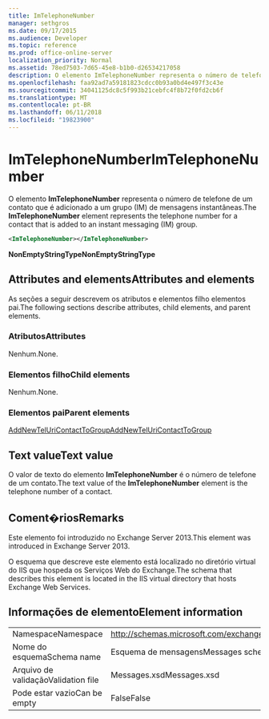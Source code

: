 ```yaml
---
title: ImTelephoneNumber
manager: sethgros
ms.date: 09/17/2015
ms.audience: Developer
ms.topic: reference
ms.prod: office-online-server
localization_priority: Normal
ms.assetid: 78ed7503-7d65-45e8-b1b0-d26534217058
description: O elemento ImTelephoneNumber representa o número de telefone de um contato que é adicionado a um grupo (IM) de mensagens instantâneas.
ms.openlocfilehash: faa92ad7a59181823cdcc0b93a0bd4e497f3c43e
ms.sourcegitcommit: 34041125dc8c5f993b21cebfc4f8b72f0fd2cb6f
ms.translationtype: MT
ms.contentlocale: pt-BR
ms.lasthandoff: 06/11/2018
ms.locfileid: "19823900"
---
```

# <a name="imtelephonenumber"></a><span data-ttu-id="1cdd5-103">ImTelephoneNumber</span><span class="sxs-lookup"><span data-stu-id="1cdd5-103">ImTelephoneNumber</span></span>

<span data-ttu-id="1cdd5-104">O elemento **ImTelephoneNumber** representa o número de telefone de um contato que é adicionado a um grupo (IM) de mensagens instantâneas.</span><span class="sxs-lookup"><span data-stu-id="1cdd5-104">The **ImTelephoneNumber** element represents the telephone number for a contact that is added to an instant messaging (IM) group.</span></span> 
  
```XML
<ImTelephoneNumber></ImTelephoneNumber>
```

 <span data-ttu-id="1cdd5-105">**NonEmptyStringType**</span><span class="sxs-lookup"><span data-stu-id="1cdd5-105">**NonEmptyStringType**</span></span>
## <a name="attributes-and-elements"></a><span data-ttu-id="1cdd5-106">Attributes and elements</span><span class="sxs-lookup"><span data-stu-id="1cdd5-106">Attributes and elements</span></span>

<span data-ttu-id="1cdd5-107">As seções a seguir descrevem os atributos e elementos filho elementos pai.</span><span class="sxs-lookup"><span data-stu-id="1cdd5-107">The following sections describe attributes, child elements, and parent elements.</span></span>
  
### <a name="attributes"></a><span data-ttu-id="1cdd5-108">Atributos</span><span class="sxs-lookup"><span data-stu-id="1cdd5-108">Attributes</span></span>

<span data-ttu-id="1cdd5-109">Nenhum.</span><span class="sxs-lookup"><span data-stu-id="1cdd5-109">None.</span></span>
  
### <a name="child-elements"></a><span data-ttu-id="1cdd5-110">Elementos filho</span><span class="sxs-lookup"><span data-stu-id="1cdd5-110">Child elements</span></span>

<span data-ttu-id="1cdd5-111">Nenhum.</span><span class="sxs-lookup"><span data-stu-id="1cdd5-111">None.</span></span>
  
### <a name="parent-elements"></a><span data-ttu-id="1cdd5-112">Elementos pai</span><span class="sxs-lookup"><span data-stu-id="1cdd5-112">Parent elements</span></span>

[<span data-ttu-id="1cdd5-113">AddNewTelUriContactToGroup</span><span class="sxs-lookup"><span data-stu-id="1cdd5-113">AddNewTelUriContactToGroup</span></span>](addnewteluricontacttogroup.md)
  
## <a name="text-value"></a><span data-ttu-id="1cdd5-114">Text value</span><span class="sxs-lookup"><span data-stu-id="1cdd5-114">Text value</span></span>

<span data-ttu-id="1cdd5-115">O valor de texto do elemento **ImTelephoneNumber** é o número de telefone de um contato.</span><span class="sxs-lookup"><span data-stu-id="1cdd5-115">The text value of the **ImTelephoneNumber** element is the telephone number of a contact.</span></span> 
  
## <a name="remarks"></a><span data-ttu-id="1cdd5-116">Coment�rios</span><span class="sxs-lookup"><span data-stu-id="1cdd5-116">Remarks</span></span>

<span data-ttu-id="1cdd5-117">Este elemento foi introduzido no Exchange Server 2013.</span><span class="sxs-lookup"><span data-stu-id="1cdd5-117">This element was introduced in Exchange Server 2013.</span></span>
  
<span data-ttu-id="1cdd5-118">O esquema que descreve este elemento está localizado no diretório virtual do IIS que hospeda os Serviços Web do Exchange.</span><span class="sxs-lookup"><span data-stu-id="1cdd5-118">The schema that describes this element is located in the IIS virtual directory that hosts Exchange Web Services.</span></span>
  
## <a name="element-information"></a><span data-ttu-id="1cdd5-119">Informações de elemento</span><span class="sxs-lookup"><span data-stu-id="1cdd5-119">Element information</span></span>

|||
|:-----|:-----|
|<span data-ttu-id="1cdd5-120">Namespace</span><span class="sxs-lookup"><span data-stu-id="1cdd5-120">Namespace</span></span>  <br/> |http://schemas.microsoft.com/exchange/services/2006/messages  <br/> |
|<span data-ttu-id="1cdd5-121">Nome do esquema</span><span class="sxs-lookup"><span data-stu-id="1cdd5-121">Schema name</span></span>  <br/> |<span data-ttu-id="1cdd5-122">Esquema de mensagens</span><span class="sxs-lookup"><span data-stu-id="1cdd5-122">Messages schema</span></span>  <br/> |
|<span data-ttu-id="1cdd5-123">Arquivo de validação</span><span class="sxs-lookup"><span data-stu-id="1cdd5-123">Validation file</span></span>  <br/> |<span data-ttu-id="1cdd5-124">Messages.xsd</span><span class="sxs-lookup"><span data-stu-id="1cdd5-124">Messages.xsd</span></span>  <br/> |
|<span data-ttu-id="1cdd5-125">Pode estar vazio</span><span class="sxs-lookup"><span data-stu-id="1cdd5-125">Can be empty</span></span>  <br/> |<span data-ttu-id="1cdd5-126">False</span><span class="sxs-lookup"><span data-stu-id="1cdd5-126">False</span></span>  <br/> |
   

